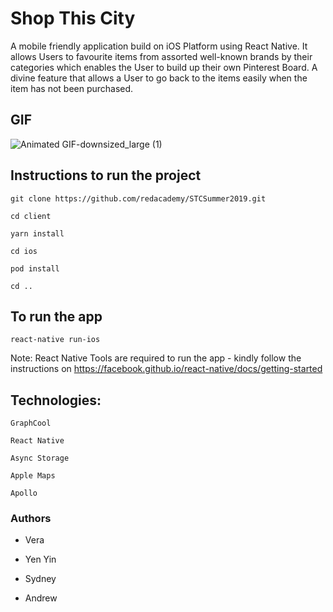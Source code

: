 # Shop This City

  A mobile friendly application build on iOS Platform using React Native. It allows Users to favourite items from assorted well-known brands by their categories which enables the User to build up their own Pinterest Board. A divine feature that allows a User to go back to the items easily when the item has not been purchased. 
  
## GIF
  
![Animated GIF-downsized_large (1)](https://user-images.githubusercontent.com/43800526/65062503-ff83dc00-d930-11e9-9c48-b04a886a7197.gif)


## Instructions to run the project 

```git clone https://github.com/redacademy/STCSummer2019.git``` 

```cd client```

```yarn install``` 

```cd ios``` 

```pod install```

```cd ..```

## To run the app

```react-native run-ios ```

Note: React Native Tools are required to run the app - kindly follow the instructions on https://facebook.github.io/react-native/docs/getting-started


## Technologies: 

```GraphCool```

```React Native```

```Async Storage```

```Apple Maps```

```Apollo``` 



### Authors

- Vera

- Yen Yin

- Sydney

- Andrew
